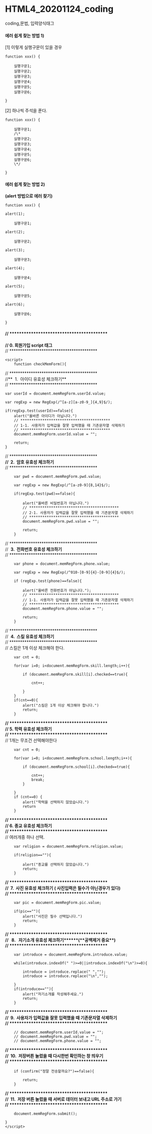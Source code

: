 # HTML4_20201124_coding
coding,문법, 입력양식태그


#### **에러 쉽게 찾는 방법 1)**

\[1\] 이렇게 실행구문이 있을 경우

    function xxx() {

        실행구문1;
        실행구문2;
        실행구문3;
        실행구문4;
        실행구문5;
        실행구문6;

    }

\[2\] 하나씩 주석을 푼다.

    function xxx() {

        실행구문1;
        /\*
        실행구문2;
        실행구문3;
        실행구문4;
        실행구문5;
        실행구문6;
        \*/

    }

#### **에러 쉽게 찾는 방법 2)**

**(alert 방법으로 에러 찾기)**

    function xxx() {

    alert(1);

        실행구문1;

    alert(2);

        실행구문2;

    alert(3);

        실행구문3;

    alert(4);

        실행구문4;

    alert(5);

        실행구문5;

    alert(6);
    
        실행구문6;

    }



#### // \*\*\*\*\*\*\*\*\*\*\*\*\*\*\*\*\*\*\*\*\*\*\*\*\*\*\*\*\*\*\*\*\*\*\*\*\*\*\*\*\*  
**// 0. 회원가입 script 태그**  
// \*\*\*\*\*\*\*\*\*\*\*\*\*\*\*\*\*\*\*\*\*\*\*\*\*\*\*\*\*\*\*\*\*\*\*\*\*\*\*\*\*

```
<script>
    function checkMemForm(){
```

// \*\*\*\*\*\*\*\*\*\*\*\*\*\*\*\*\*\*\*\*\*\*\*\*\*\*\*\*\*\*\*\*\*\*\*\*\*\*\*\*\*  
//**  1.  아이디 유효성 체크하기**  
// \*\*\*\*\*\*\*\*\*\*\*\*\*\*\*\*\*\*\*\*\*\*\*\*\*\*\*\*\*\*\*\*\*\*\*\*\*\*\*\*\*

```
var userId = document.memRegForm.userId.value;

var regExp = new RegExp(/^[a-z][a-z0-9_]{4,9}$/);

if(regExp.test(userId)==false){
    alert("올바른 아이디가 아닙니다.")
    // *****************************************
    // 1-1. 사용자가 입력값을 잘못 입력했을 때 기존문자열 삭제하기 
    // *****************************************
    document.memRegForm.userId.value = "";

    return;
}
```

// \*\*\*\*\*\*\*\*\*\*\*\*\*\*\*\*\*\*\*\*\*\*\*\*\*\*\*\*\*\*\*\*\*\*\*\*\*\*\*\*\*  
**//  2.  암호 유효성 체크하기**  
// \*\*\*\*\*\*\*\*\*\*\*\*\*\*\*\*\*\*\*\*\*\*\*\*\*\*\*\*\*\*\*\*\*\*\*\*\*\*\*\*\*

```
    var pwd = document.memRegForm.pwd.value;

    var regExp = new RegExp(/^[a-z0-9]{8,14}$/);

    if(regExp.test(pwd)==false){

        alert("올바른 비밀번호가 아닙니다.")
        // *****************************************
        // 2-1. 사용자가 입력값을 잘못 입력했을 때 기존문자열 삭제하기 
        // *****************************************
        document.memRegForm.pwd.value = "";

        return;
    }
```

// \*\*\*\*\*\*\*\*\*\*\*\*\*\*\*\*\*\*\*\*\*\*\*\*\*\*\*\*\*\*\*\*\*\*\*\*\*\*\*\*\*  
//  **3\.  전화번호 유효성 체크하기**  
// \*\*\*\*\*\*\*\*\*\*\*\*\*\*\*\*\*\*\*\*\*\*\*\*\*\*\*\*\*\*\*\*\*\*\*\*\*\*\*\*\*

```
    var phone = document.memRegForm.phone.value;

    var regExp = new RegExp(/^010-[0-9]{4}-[0-9]{4}$/);

    if (regExp.test(phone)==false){

        alert("올바른 전화번호가 아닙니다.");
        // *****************************************
        // 1-1. 사용자가 입력값을 잘못 입력했을 때 기존문자열 삭제하기 
        // *****************************************
        document.memRegForm.phone.value = "";

        return;
    }
```

// \*\*\*\*\*\*\*\*\*\*\*\*\*\*\*\*\*\*\*\*\*\*\*\*\*\*\*\*\*\*\*\*\*\*\*\*\*\*\*\*\*  
//  **4.  스킬 유효성 체크하기**  
// \*\*\*\*\*\*\*\*\*\*\*\*\*\*\*\*\*\*\*\*\*\*\*\*\*\*\*\*\*\*\*\*\*\*\*\*\*\*\*\*\*  
// 스킬은 1개 이상 체크해야 한다.

```
    var cnt = 0;

    for(var i=0; i<document.memRegForm.skill.length;i++){

        if (document.memRegForm.skill[i].checked==true){

            cnt++;

        }
    }
    if(cnt==0){
        alert("스킬은 1개 이상 체크해야 합니다.")
        return;
    }
```

**// \*\*\*\*\*\*\*\*\*\*\*\*\*\*\*\*\*\*\*\*\*\*\*\*\*\*\*\*\*\*\*\*\*\*\*\*\*\*\*\*\***  
**// 5. 학력 유효성 체크하기**  
**// \*\*\*\*\*\*\*\*\*\*\*\*\*\*\*\*\*\*\*\*\*\*\*\*\*\*\*\*\*\*\*\*\*\*\*\*\*\*\*\*\***  
// 1개는 무조건 선텍해야한다

```
    var cnt = 0;

    for(var i=0; i<document.memRegForm.school.length;i++){

        if (document.memRegForm.school[i].checked==true){

            cnt++;
            break;
        }

    }
    if (cnt==0) {
        alert("학력을 선택하지 않았습니다.")
        return
    }
```

**// \*\*\*\*\*\*\*\*\*\*\*\*\*\*\*\*\*\*\*\*\*\*\*\*\*\*\*\*\*\*\*\*\*\*\*\*\*\*\*\*\***  
**// 6. 종교 유효성 체크하기**  
**// \*\*\*\*\*\*\*\*\*\*\*\*\*\*\*\*\*\*\*\*\*\*\*\*\*\*\*\*\*\*\*\*\*\*\*\*\*\*\*\*\***  
// 여러개중 하나 선택.

```
    var religion = document.memRegForm.religion.value;

    if(religion==""){

        alert("종교를 선택하지 않았습니다.")
        return;
    }
```

**// \*\*\*\*\*\*\*\*\*\*\*\*\*\*\*\*\*\*\*\*\*\*\*\*\*\*\*\*\*\*\*\*\*\*\*\*\*\*\*\*\***  
**//  7.  사진 유효성 체크하기 ( 사진입력은 필수가 아닌경우가 있다)**  
**// \*\*\*\*\*\*\*\*\*\*\*\*\*\*\*\*\*\*\*\*\*\*\*\*\*\*\*\*\*\*\*\*\*\*\*\*\*\*\*\*\***

```
    var pic = document.memRegForm.pic.value;

    if(pic==""){
        alert("사진은 필수 선택입니다.")
        return;
    }
```

**// \*\*\*\*\*\*\*\*\*\*\*\*\*\*\*\*\*\*\*\*\*\*\*\*\*\*\*\*\*\*\*\*\*\*\*\*\*\*\*\*\***  
**//   8.   자기소개 유효성 체크하기\*\*\*\*\*\*(\*\*공백제거 중요\*\*)**  
**// \*\*\*\*\*\*\*\*\*\*\*\*\*\*\*\*\*\*\*\*\*\*\*\*\*\*\*\*\*\*\*\*\*\*\*\*\*\*\*\*\***

```
    var introduce = document.memRegForm.introduce.value;

    while(introduce.indexOf(" ")>=0||introduce.indexOf("\n")>=0){

        introduce = introduce.replace(" ","");
        introduce = introduce.replace("\n","");

    }
    if(introduce==""){
        alert("자기소개를 작성해주세요.")
        return;
    }
```

**// \*\*\*\*\*\*\*\*\*\*\*\*\*\*\*\*\*\*\*\*\*\*\*\*\*\*\*\*\*\*\*\*\*\*\*\*\*\*\*\*\***  
**//  9.  사용자가 입력값을 잘못 입력했을 때 기존문자열 삭제하기**  
**// \*\*\*\*\*\*\*\*\*\*\*\*\*\*\*\*\*\*\*\*\*\*\*\*\*\*\*\*\*\*\*\*\*\*\*\*\*\*\*\*\***

```
    // document.memRegForm.userId.value = "";
    // document.memRegForm.pwd.value = "";
    // document.memRegForm.phone.value = "";
```

**// \*\*\*\*\*\*\*\*\*\*\*\*\*\*\*\*\*\*\*\*\*\*\*\*\*\*\*\*\*\*\*\*\*\*\*\*\*\*\*\*\***  
**//  10.  저장버튼 눌렀을 때 다시한번 확인하는 창 띄우기**  
**// \*\*\*\*\*\*\*\*\*\*\*\*\*\*\*\*\*\*\*\*\*\*\*\*\*\*\*\*\*\*\*\*\*\*\*\*\*\*\*\*\***

```
    if (confirm("정말 전송할까요?")==false){

        return;
    }
```

**// \*\*\*\*\*\*\*\*\*\*\*\*\*\*\*\*\*\*\*\*\*\*\*\*\*\*\*\*\*\*\*\*\*\*\*\*\*\*\*\*\***  
**//  11.  저장 버튼 눌렀을 때 서버로 데이터 보내고 URL 주소로 가기**  
**// \*\*\*\*\*\*\*\*\*\*\*\*\*\*\*\*\*\*\*\*\*\*\*\*\*\*\*\*\*\*\*\*\*\*\*\*\*\*\*\*\***

```
    document.memRegForm.submit();
```

```
}
</script>
```
